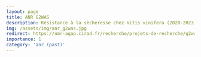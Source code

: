```yaml
---
layout: page
title: ANR G2WAS
description: Résistance à la sècheresse chez Vitis vinifera (2020-2023)
img: /assets/img/anr_g2was.jpg
redirect: https://umr-agap.cirad.fr/recherche/projets-de-recherche/g2was
importance: 1
category: 'anr (past)'
---
```

